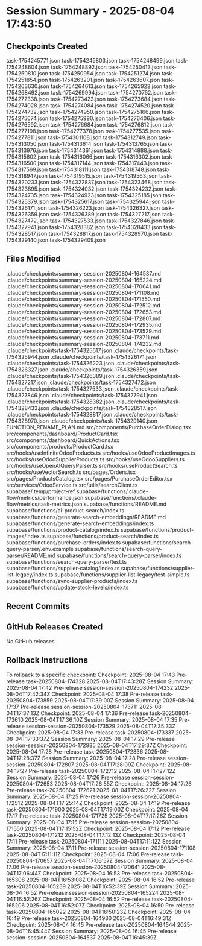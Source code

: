 # Session Summary - 2025-08-04 17:43:50

## Checkpoints Created
task-1754245771.json
task-1754245803.json
task-1754248499.json
task-1754248604.json
task-1754248892.json
task-1754250413.json
task-1754250810.json
task-1754250954.json
task-1754251274.json
task-1754251854.json
task-1754263201.json
task-1754263607.json
task-1754263630.json
task-1754264613.json
task-1754265922.json
task-1754268492.json
task-1754269994.json
task-1754270762.json
task-1754272338.json
task-1754273423.json
task-1754273684.json
task-1754274028.json
task-1754274084.json
task-1754274520.json
task-1754274732.json
task-1754274950.json
task-1754275166.json
task-1754275674.json
task-1754275990.json
task-1754276406.json
task-1754276592.json
task-1754276684.json
task-1754276812.json
task-1754277198.json
task-1754277378.json
task-1754277535.json
task-1754277811.json
task-1754301108.json
task-1754312749.json
task-1754313050.json
task-1754313614.json
task-1754313765.json
task-1754313976.json
task-1754314361.json
task-1754314888.json
task-1754315602.json
task-1754316066.json
task-1754316302.json
task-1754316500.json
task-1754317144.json
task-1754317443.json
task-1754317569.json
task-1754318111.json
task-1754318748.json
task-1754318947.json
task-1754319515.json
task-1754319563.json
task-1754320233.json
task-1754322837.json
task-1754323468.json
task-1754323895.json
task-1754324032.json
task-1754324232.json
task-1754324735.json
task-1754324923.json
task-1754325185.json
task-1754325379.json
task-1754325617.json
task-1754325944.json
task-1754326171.json
task-1754326223.json
task-1754326327.json
task-1754326359.json
task-1754326389.json
task-1754327217.json
task-1754327472.json
task-1754327533.json
task-1754327846.json
task-1754327941.json
task-1754328382.json
task-1754328433.json
task-1754328517.json
task-1754328817.json
task-1754328970.json
task-1754329140.json
task-1754329409.json

## Files Modified
.claude/checkpoints/summary-session-20250804-164537.md
.claude/checkpoints/summary-session-20250804-165224.md
.claude/checkpoints/summary-session-20250804-170641.md
.claude/checkpoints/summary-session-20250804-171108.md
.claude/checkpoints/summary-session-20250804-171550.md
.claude/checkpoints/summary-session-20250804-172512.md
.claude/checkpoints/summary-session-20250804-172653.md
.claude/checkpoints/summary-session-20250804-172807.md
.claude/checkpoints/summary-session-20250804-172935.md
.claude/checkpoints/summary-session-20250804-173529.md
.claude/checkpoints/summary-session-20250804-173711.md
.claude/checkpoints/summary-session-20250804-174232.md
.claude/checkpoints/task-1754325617.json
.claude/checkpoints/task-1754325944.json
.claude/checkpoints/task-1754326171.json
.claude/checkpoints/task-1754326223.json
.claude/checkpoints/task-1754326327.json
.claude/checkpoints/task-1754326359.json
.claude/checkpoints/task-1754326389.json
.claude/checkpoints/task-1754327217.json
.claude/checkpoints/task-1754327472.json
.claude/checkpoints/task-1754327533.json
.claude/checkpoints/task-1754327846.json
.claude/checkpoints/task-1754327941.json
.claude/checkpoints/task-1754328382.json
.claude/checkpoints/task-1754328433.json
.claude/checkpoints/task-1754328517.json
.claude/checkpoints/task-1754328817.json
.claude/checkpoints/task-1754328970.json
.claude/checkpoints/task-1754329140.json
FUNCTION_RENAME_PLAN.md
src/components/PurchaseOrderDialog.tsx
src/components/dashboard/ProductCard.tsx
src/components/dashboard/QuickActions.tsx
src/components/products/ProductCard.tsx
src/hooks/useInfiniteOdooProducts.ts
src/hooks/useOdooProductImages.ts
src/hooks/useOdooSupplierProducts.ts
src/hooks/useOdooSuppliers.ts
src/hooks/useOpenAIQueryParser.ts
src/hooks/useProductSearch.ts
src/hooks/useVectorSearch.ts
src/pages/Orders.tsx
src/pages/ProductsCatalog.tsx
src/pages/PurchaseOrderEditor.tsx
src/services/OdooService.ts
src/utils/searchClient.ts
supabase/.temp/project-ref
supabase/functions/.claude-flow/metrics/performance.json
supabase/functions/.claude-flow/metrics/task-metrics.json
supabase/functions/README.md
supabase/functions/ai-product-search/index.ts
supabase/functions/generate-search-embeddings/README.md
supabase/functions/generate-search-embeddings/index.ts
supabase/functions/product-catalog/index.ts
supabase/functions/product-images/index.ts
supabase/functions/product-search/index.ts
supabase/functions/purchase-orders/index.ts
supabase/functions/search-query-parser/.env.example
supabase/functions/search-query-parser/README.md
supabase/functions/search-query-parser/index.ts
supabase/functions/search-query-parser/test.ts
supabase/functions/supplier-catalog/index.ts
supabase/functions/supplier-list-legacy/index.ts
supabase/functions/supplier-list-legacy/test-simple.ts
supabase/functions/sync-supplier-products/index.ts
supabase/functions/update-stock-levels/index.ts

## Recent Commits


## GitHub Releases Created
No GitHub releases

## Rollback Instructions
To rollback to a specific checkpoint:
Checkpoint: 2025-08-04 17:43	Pre-release	task-20250804-174328	2025-08-04T17:43:28Z
Session Summary: 2025-08-04 17:42	Pre-release	session-session-20250804-174232	2025-08-04T17:42:34Z
Checkpoint: 2025-08-04 17:38	Pre-release	task-20250804-173859	2025-08-04T17:39:00Z
Session Summary: 2025-08-04 17:37	Pre-release	session-session-20250804-173711	2025-08-04T17:37:13Z
Checkpoint: 2025-08-04 17:36	Pre-release	task-20250804-173610	2025-08-04T17:36:10Z
Session Summary: 2025-08-04 17:35	Pre-release	session-session-20250804-173529	2025-08-04T17:35:33Z
Checkpoint: 2025-08-04 17:33	Pre-release	task-20250804-173337	2025-08-04T17:33:37Z
Session Summary: 2025-08-04 17:29	Pre-release	session-session-20250804-172935	2025-08-04T17:29:37Z
Checkpoint: 2025-08-04 17:28	Pre-release	task-20250804-172836	2025-08-04T17:28:37Z
Session Summary: 2025-08-04 17:28	Pre-release	session-session-20250804-172807	2025-08-04T17:28:09Z
Checkpoint: 2025-08-04 17:27	Pre-release	task-20250804-172712	2025-08-04T17:27:12Z
Session Summary: 2025-08-04 17:26	Pre-release	session-session-20250804-172653	2025-08-04T17:26:55Z
Checkpoint: 2025-08-04 17:26	Pre-release	task-20250804-172621	2025-08-04T17:26:22Z
Session Summary: 2025-08-04 17:25	Pre-release	session-session-20250804-172512	2025-08-04T17:25:14Z
Checkpoint: 2025-08-04 17:19	Pre-release	task-20250804-171900	2025-08-04T17:19:00Z
Checkpoint: 2025-08-04 17:17	Pre-release	task-20250804-171725	2025-08-04T17:17:26Z
Session Summary: 2025-08-04 17:15	Pre-release	session-session-20250804-171550	2025-08-04T17:15:52Z
Checkpoint: 2025-08-04 17:12	Pre-release	task-20250804-171212	2025-08-04T17:12:13Z
Checkpoint: 2025-08-04 17:11	Pre-release	task-20250804-171111	2025-08-04T17:11:12Z
Session Summary: 2025-08-04 17:11	Pre-release	session-session-20250804-171108	2025-08-04T17:11:11Z
Checkpoint: 2025-08-04 17:06	Pre-release	task-20250804-170657	2025-08-04T17:06:57Z
Session Summary: 2025-08-04 17:06	Pre-release	session-session-20250804-170641	2025-08-04T17:06:44Z
Checkpoint: 2025-08-04 16:53	Pre-release	task-20250804-165308	2025-08-04T16:53:08Z
Checkpoint: 2025-08-04 16:52	Pre-release	task-20250804-165239	2025-08-04T16:52:39Z
Session Summary: 2025-08-04 16:52	Pre-release	session-session-20250804-165224	2025-08-04T16:52:26Z
Checkpoint: 2025-08-04 16:52	Pre-release	task-20250804-165206	2025-08-04T16:52:07Z
Checkpoint: 2025-08-04 16:50	Pre-release	task-20250804-165022	2025-08-04T16:50:23Z
Checkpoint: 2025-08-04 16:49	Pre-release	task-20250804-164930	2025-08-04T16:49:31Z
Checkpoint: 2025-08-04 16:45	Pre-release	task-20250804-164544	2025-08-04T16:45:44Z
Session Summary: 2025-08-04 16:45	Pre-release	session-session-20250804-164537	2025-08-04T16:45:39Z

